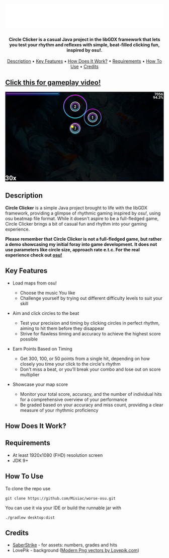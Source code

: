 


<h1 align="center">
  <br>
 <img src="assets/menu/logo.png" alt="Circle Clicker" width="750">
</h1>

<h4 align="center">Circle Clicker is a casual Java project in the libGDX framework that lets you test your rhythm and reflexes with simple, beat-filled clicking fun, inspired by osu!.</h4>
<p align="center">
	<a href="#description">Description</a> •
  <a href="#key-features">Key Features</a> •
  <a href="#key-features">How Does It Work?</a> •
  <a href="#requirements">Requirements</a> •
  <a href="#how-to-use">How To Use</a> •
  <a href="#credits">Credits</a> 
	
</p>

## [Click this for gameplay video!](https://www.youtube.com/watch?v=J-QQoqouXfU)
![screenshot](screenshot.png)


## Description
**Circle Clicker** is a simple Java project brought to life with the libGDX framework, providing a glimpse of rhythmic gaming inspired by _osu!_, using osu beatmap file format. While it doesn't aspire to be a full-fledged game, Circle Clicker brings a bit of casual fun and rhythm into your gaming experience.

<strong>Please remember that Circle Clicker is not a full-fledged game, but rather a demo showcasing my initial foray into game development. It does not use parameters like circle size, approach rate e.t.c. For the real experience check out [osu!](https://osu.ppy.sh/home)</strong>
 

## Key Features

* Load maps from osu!
	- Choose the music You like
	- Challenge yourself by trying out different difficulty levels to suit your skill
	
 * Aim and click circles to the beat
	 - Test your precision and timing by clicking circles in perfect rhythm, aiming to hit them before they disappear
	 - Strive for flawless timing and accuracy to achieve the highest score possible
* Earn Points Based on Timing
	- Get 300, 100, or 50 points from a single hit, depending on how closely you time your click to the circle's rhythm
	- Don't miss a beat, or you'll break your combo and lose out on score multiplier
*  Showcase your map score
	- Monitor your total score, accuracy, and the number of individual hits for a comprehensive overview of your performance
	- Be graded based on your accuracy and miss count, providing a clear measure of your rhythmic proficiency

## How Does It Work?

## Requirements
* At least 1920x1080 (FHD) resolution screen
* JDK 9+
## How To Use

To clone the repo use
```
git clone https://github.com/Misiac/worse-osu.git
```
You can use it via your IDE
or build the runnable jar with
```
./gradlew desktop:dist
```

## Credits

* [SaberStrike](https://github.com/sbrstrkkdwmdr/) - for assets: numbers, grades and hits
* LovePik - background (<a href="https://lovepik.com/images/backgrounds-modern.html">Modern Png vectors by Lovepik.com</a>)
